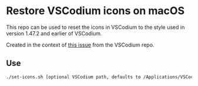# Restore VSCodium icons on macOS
This repo can be used to reset the icons in VSCodium to the style used in version 1.47.2 and earlier of VSCodium.

Created in the context of [this issue](https://github.com/VSCodium/vscodium/issues/472) from the VSCodium repo.

## Use

```sh
./set-icons.sh [optional VSCodium path, defaults to /Applications/VSCodium.app]
```
